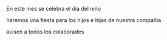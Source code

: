 En este mes se celebra el día del niño

haremos una fiesta para los hijos e hijas de nuestra compañia

avisen a todos los colaborades

